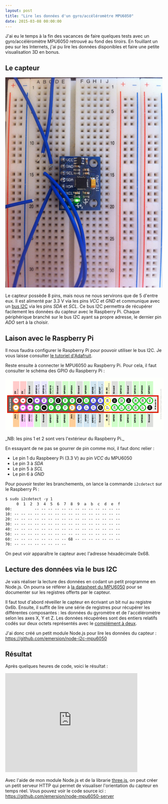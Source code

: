 ```yaml
---
layout: post
title: "Lire les données d'un gyro/accéléromètre MPU6050"
date: 2015-03-08 00:00:00
---
```


J'ai eu le temps à la fin des vacances de faire quelques tests avec un gyro/accéléromètre MPU6050 retrouvé au fond des tiroirs. En fouillant un peu sur les Internets, j'ai pu lire les données disponibles et faire une petite visualisation 3D en bonus.

## Le capteur

![Le capteur](/img/blog/2015-lire-les-donnees-d-un-gyro-accelerometre-mpu6050/sensor.jpg)

Le capteur possède 8 pins, mais nous ne nous servirons que de 5 d'entre eux. Il est alimenté par 3.3 V via les pins _VCC_ et _GND_ et communique avec un [bus I2C](https://fr.wikipedia.org/wiki/I2C) via les pins _SDA_ et _SCL_. Ce bus I2C permettra de récupérer facilement les données du capteur avec le Raspberry Pi. Chaque périphérique branché sur le bus I2C ayant sa propre adresse, le dernier pin _ADO_ sert à la choisir.

## Laison avec le Raspberry Pi

Il nous faudra configurer le Raspberry Pi pour pouvoir utiliser le bus I2C. Je vous laisse consulter [le tutoriel d'Adafruit](https://learn.adafruit.com/adafruits-raspberry-pi-lesson-4-gpio-setup/configuring-i2c).

Reste ensuite à connecter le MPU6050 au Raspberry Pi. Pour cela, il faut consulter le schéma des GPIO du Raspberry Pi :

![GPIO disponibles sur un Raspberry Pi modèle B](/img/blog/2015-lire-les-donnees-d-un-gyro-accelerometre-mpu6050/gpio.png)
<p class="text-center">_NB: les pins 1 et 2 sont vers l'extérieur du Raspberry Pi._</p>

En essayant de ne pas se gourrer de pin comme moi, il faut donc relier :

* Le pin 1 du Raspbeery Pi (3.3 V) au pin _VCC_ du MPU6050
* Le pin 3 à _SDA_
* Le pin 5 à _SCL_
* Le pin 6 à _GND_

Pour pouvoir tester les branchements, on lance la commande `i2cdetect` sur le Raspberry Pi :

```
$ sudo i2cdetect -y 1
     0  1  2  3  4  5  6  7  8  9  a  b  c  d  e  f
00:          -- -- -- -- -- -- -- -- -- -- -- -- -- 
10: -- -- -- -- -- -- -- -- -- -- -- -- -- -- -- -- 
20: -- -- -- -- -- -- -- -- -- -- -- -- -- -- -- -- 
30: -- -- -- -- -- -- -- -- -- -- -- -- -- -- -- -- 
40: -- -- -- -- -- -- -- -- -- -- -- -- -- -- -- -- 
50: -- -- -- -- -- -- -- -- -- -- -- -- -- -- -- -- 
60: -- -- -- -- -- -- -- -- 68 -- -- -- -- -- -- -- 
70: -- -- -- -- -- -- -- --
```

On peut voir apparaître le capteur avec l'adresse héxadécimale 0x68.

## Lecture des données via le bus I2C

Je vais réaliser la lecture des données en codant un petit programme en Node.js. On pourra se référer à [la datasheet du MPU6050](http://www.invensense.com/mems/gyro/documents/RM-MPU-6000A-00v4.2.pdf) pour se documenter sur les registres offerts par le capteur.

Il faut tout d'abord réveiller le capteur en écrivant un bit nul au registre 0x6b. Ensuite, il suffit de lire une série de registres pour récupérer les différentes composantes : les données du gyromètre et de l'accéléromètre selon les axes X, Y et Z. Les données récupérées sont des entiers relatifs codés sur deux octets représentés avec le [complément à deux](https://fr.wikipedia.org/wiki/Compl%C3%A9ment_%C3%A0_deux).

J'ai donc créé un petit module Node.js pour lire les données du capteur : https://github.com/emersion/node-i2c-mpu6050

## Résultat

Après quelques heures de code, voici le résultat :

<iframe width="420" height="315" src="https://www.youtube.com/embed/_WRySGOwtGc" frameborder="0" allowfullscreen></iframe>

Avec l'aide de mon module Node.js et de la librarie [three.js](http://threejs.org/), on peut créer un petit serveur HTTP qui permet de visualiser l'orientation du capteur en temps réel. Vous pouvez voir le code source ici : https://github.com/emersion/node-mpu6050-server